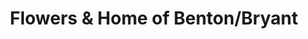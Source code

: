 ---
title: "Flowers & Home of Benton/Bryant"
url: /benton/flowers-and-home-of-benton-bryant/
shop: florist
---
